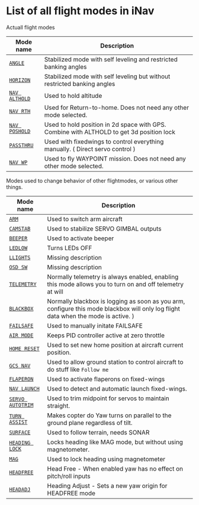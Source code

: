 # List of all flight modes in iNav

Actuall flight modes

|  Mode name | Description |
|  ------ | ------ |
|  [`ANGLE`](/iNavFlight/inav/wiki/Modes) | Stabilized mode with self leveling and restricted banking angles |
|  [`HORIZON`](/iNavFlight/inav/wiki/Modes)  | Stabilized mode with self leveling but without restricted banking angles |
|  [`NAV ALTHOLD`](/iNavFlight/inav/wiki/Navigation-modes) | Used to hold altitude |
|  [`NAV RTH`](/iNavFlight/inav/wiki/Navigation-modes) | Used for Return-to-home. Does not need any other mode selected. |
|  [`NAV POSHOLD`](/iNavFlight/inav/wiki/Navigation-modes) | Used to hold position in 2d space with GPS. Combine with ALTHOLD to get 3d position lock |
|  [`PASSTHRU`](/iNavFlight/inav/wiki/Modes) | Used with fixedwings to control everything manually. ( Direct servo control ) |
|  [`NAV WP`](/iNavFlight/inav/wiki/Navigation-modes) | Used to fly WAYPOINT mission. Does not need any other mode selected. |



Modes used to change behavior of other flightmodes, or various other things.

|  Mode name | Description |
|  ------ | ------ |
|  [`ARM`](/iNavFlight/inav/wiki/Modes) | Used to switch arm aircraft |
|  [`CAMSTAB`](/iNavFlight/inav/wiki/Modes) | Used to stabilize SERVO GIMBAL outputs |
|  [`BEEPER`](/iNavFlight/inav/wiki/Modes) | Used to activate beeper |
|  [`LEDLOW`](/iNavFlight/inav/wiki/Modes) | Turns LEDs OFF|
|  [`LLIGHTS`](/iNavFlight/inav/wiki/Modes) | Missing description |
|  [`OSD SW`](/iNavFlight/inav/wiki/Modes) | Missing description |
|  [`TELEMETRY`](/iNavFlight/inav/wiki/Modes) | Normally telemetry is always enabled, enabling this mode allows you to turn on and off telemetry at will |
|  [`BLACKBOX`](/iNavFlight/inav/blob/master/docs/Blackbox.md) | Normally blackbox is logging as soon as you arm, configure this mode blackbox will only log flight data when the mode is active. ) |
|  [`FAILSAFE`](/iNavFlight/inav/wiki/Modes) | Used to manually initate FAILSAFE |
|  [`AIR MODE`](/iNavFlight/inav/wiki/Modes) | Keeps PID controller active at zero throttle |
|  [`HOME RESET`](/iNavFlight/inav/wiki/Navigation-modes) | Used to set new home position at aircraft current position. |
|  [`GCS NAV`](/iNavFlight/inav/wiki/Navigation-modes) | Used to allow ground station to control aircraft to do stuff like `Follow me` |
|  [`FLAPERON`](/iNavFlight/inav/wiki/Modes) | Used to activate flaperons on fixed-wings |
|  [`NAV LAUNCH`](/iNavFlight/inav/wiki/Modes) | Used to detect and automatic launch fixed-wings. |
|  [`SERVO AUTOTRIM`](/iNavFlight/inav/wiki/Modes) | Used to trim midpoint for servos to maintain straight. |
|  [`TURN ASSIST`](/iNavFlight/inav/wiki/Modes)  | Makes copter do Yaw turns on parallel to the ground plane regardless of tilt. |
|  [`SURFACE`](/iNavFlight/inav/wiki/Modes) | Used to follow terrain, needs SONAR |
|  [`HEADING LOCK`](/iNavFlight/inav/wiki/Modes) | Locks heading like MAG mode, but without using magnetometer. |
|  [`MAG`](/iNavFlight/inav/wiki/Modes) | Used to lock heading using magnetometer |
|  [`HEADFREE`](/iNavFlight/inav/wiki/Modes) | Head Free - When enabled yaw has no effect on pitch/roll inputs |
|  [`HEADADJ`](/iNavFlight/inav/wiki/Modes) | Heading Adjust - Sets a new yaw origin for HEADFREE mode |
